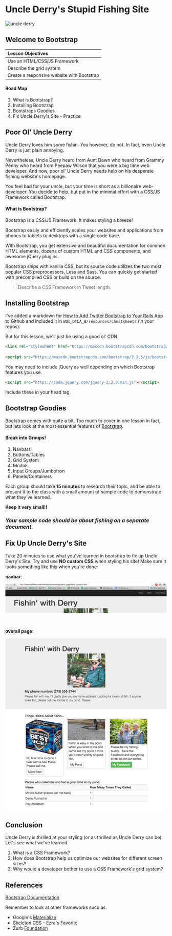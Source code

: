 # Uncle Derry's Stupid Fishing Site
![uncle derry](http://i.somethingawful.com/cliff/ihateyou/page-119-02.jpg)
## Welcome to Bootstrap

| Lesson Objectives |
| :--- |
| Use an HTML/CSS/JS Framework |
| Describe the grid system |
| Create a responsive website with Bootstrap |


#### Road Map
1. What is Bootstrap?
2. Installing Bootstrap
3. Bootstraps Goodies
4. Fix Uncle Derry's Site - Practice

## Poor Ol' Uncle Derry

Uncle Derry loves him some fishin. You however, do not. In fact, even
Uncle Derry is just plain annoying.

Nevertheless, Uncle Derry heard from Aunt Dawn who heard from Grammy
Penny who heard from Peepaw Wilson that you were a big time web
developer. And now, poor ol' Uncle Derry needs help on his desperate
fishing website's homepage.

You feel bad for your uncle, but your time is short as a billionaire
web-developer. You decide to help, but put in the minimal effort with
a CSS/JS Framework called Bootstrap.

#### What is Bootstrap?

Bootstrap is a CSS/JS Framework. It makes styling a breeze!

Bootstrap easily and efficiently scales your websites and applications
from phones to tablets to desktops with a single code base.

With Bootstrap, you get extensive and beautiful documentation for
common HTML elements, dozens of custom HTML and CSS components, and
awesome jQuery plugins.

Bootstrap ships with vanilla CSS, but its source code utilizes the two
most popular CSS preprocessors, Less and Sass. You can quickly get 
started with precompiled CSS or build on the source.

> Describe a CSS Framework in Tweet length.

## Installing Bootstrap

I've added a markdown for [How to Add Twitter Bootstrap to Your Rails App](https://github.com/ga-students/WDI_DTLA_8/blob/master/resources/cheatsheets/bootstrap_rails_setup.md)
to Github and included it in `WDI_DTLA_8/resources/cheatsheets` (in
your repos).

But for this lesson, we'll just be using a good ol' CDN.

```html
<link rel="stylesheet" href="https://maxcdn.bootstrapcdn.com/bootstrap/3.3.5/css/bootstrap.min.css">

<script src="https://maxcdn.bootstrapcdn.com/bootstrap/3.3.5/js/bootstrap.min.js"></script>
```

You may need to include jQuery as well depending on which Bootstrap features you use.

```html
<script src="https://code.jquery.com/jquery-2.2.0.min.js"></script>
```

Include these in your head tag.


## Bootstrap Goodies

Bootstrap comes with quite a bit. Too much to cover in one lesson in
fact, but lets look at the most essential features of [Bootstrap](http://getbootstrap.com/).

#### Break into Groups!

1. Navbars
2. Buttons/Tables
3. Grid System
4. Modals
5. Input Groups/Jumbotron
6. Panels/Containers

Each group should take __15 minutes__ to research their topic, and be able
to present it to the class with a small amount of sample code to
demonstrate what they've learned.

__Keep it very small!!__

### __*Your sample code should be about fishing on a separate document.*__

## Fix Up Uncle Derry's Site

Take 20 minutes to use what you've learned in bootstrap to fix up
Uncle Derry's Site. Try and use __NO custom CSS__ when styling his
site! Make sure it looks something like this when you're done:

__navbar__:

![derry_nav](page_design/derry_navbar.png)

<br>

__overall page__:

![derry_page](page_design/derry_page.png)

## Conclusion

Uncle Derry is thrilled at your styling (or as thrilled as Uncle Derry
can be). Let's see what we've learned.

1. What is a CSS Framework?
2. How does Bootstrap help us optimize our websites for different
   screen sizes?
3. Why would a developer bother to use a CSS Framework's grid system?

## References

[Bootstrap Documentation](http://getbootstrap.com/)

Remember to look at other frameworks such as:

- Google's [Materialize](http://materializecss.com/)
- [Skeleton CSS](http://getskeleton.com/) - Ezra's Favorite
- Zurb [Foundation](http://foundation.zurb.com/)
